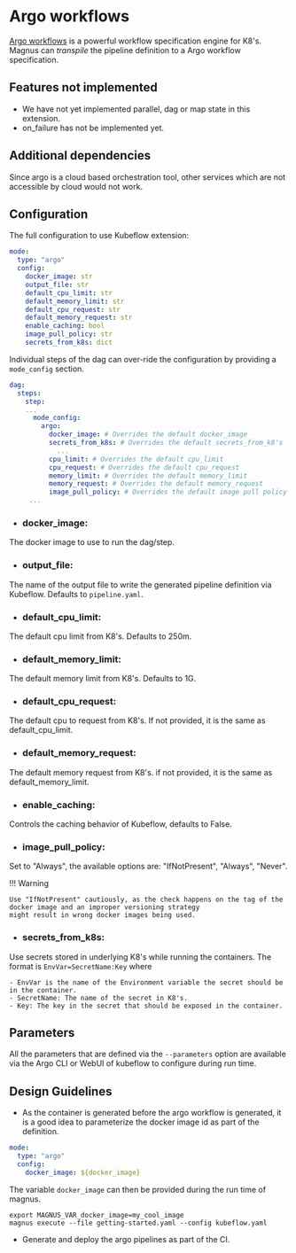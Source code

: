 # Argo workflows

[Argo workflows](https://argoproj.github.io/argo-workflows/) is a powerful workflow specification engine for K8's.
Magnus can *transpile* the pipeline definition to a Argo workflow specification.

## Features not implemented

- We have not yet implemented parallel, dag or map state in this extension.
- on_failure has not be implemented yet.


## Additional dependencies

Since argo is a cloud based orchestration tool, other services which are not accessible by cloud would not work.

## Configuration

The full configuration to use Kubeflow extension:

```yaml
mode:
  type: "argo"
  config:
    docker_image: str
    output_file: str
    default_cpu_limit: str
    default_memory_limit: str
    default_cpu_request: str
    default_memory_request: str
    enable_caching: bool
    image_pull_policy: str
    secrets_from_k8s: dict
```

Individual steps of the dag can over-ride the configuration by providing a ```mode_config``` section.

```yaml
dag:
  steps:
    step:
    ...
      mode_config:
        argo:
          docker_image: # Overrides the default docker_image
          secrets_from_k8s: # Overrides the default secrets_from_k8's
            ...
          cpu_limit: # Overrides the default cpu_limit
          cpu_request: # Overrides the default cpu_request
          memory_limit: # Overrides the default memory_limit
          memory_request: # Overrides the default memory_request
          image_pull_policy: # Overrides the default image pull policy
     ...
```

- ### docker_image:

The docker image to use to run the dag/step.

- ### output_file:

The name of the output file to write the generated pipeline definition via Kubeflow.
Defaults to ```pipeline.yaml```.

- ### default_cpu_limit:

The default cpu limit from K8's. Defaults to 250m.

- ### default_memory_limit:

The default memory limit from K8's. Defaults to 1G.

- ### default_cpu_request:

The default cpu to request from K8's. If not provided, it is the same as default_cpu_limit.

- ### default_memory_request:

The default memory request from K8's. if not provided, it is the same as default_memory_limit.

- ### enable_caching:

Controls the caching behavior of Kubeflow, defaults to False.

- ### image_pull_policy:

Set to "Always", the available options are: "IfNotPresent", "Always", "Never".


!!! Warning

    Use "IfNotPresent" cautiously, as the check happens on the tag of the docker image and an improper versioning strategy
    might result in wrong docker images being used.

- ### secrets_from_k8s:

Use secrets stored in underlying K8's while running the containers.
The format is ```EnvVar=SecretName:Key``` where

    - EnvVar is the name of the Environment variable the secret should be in the container.
    - SecretName: The name of the secret in K8's.
    - Key: The key in the secret that should be exposed in the container.


## Parameters

All the parameters that are defined via the ```--parameters``` option are available via the Argo CLI or WebUI of
kubeflow to configure during run time.

## Design Guidelines

- As the container is generated before the argo workflow is generated, it is a good idea to parameterize the docker
image id as part of the definition.

```yaml
mode:
  type: "argo"
  config:
    docker_image: ${docker_image}

```

The variable ```docker_image``` can then be provided during the run time of magnus.

```shell
export MAGNUS_VAR_docker_image=my_cool_image
magnus execute --file getting-started.yaml --config kubeflow.yaml
```

- Generate and deploy the argo pipelines as part of the CI.
